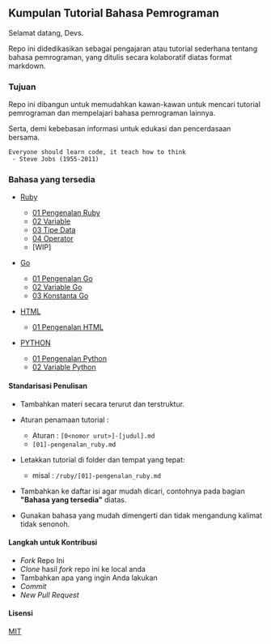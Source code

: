 ## Kumpulan Tutorial Bahasa Pemrograman

Selamat datang, Devs.

Repo ini didedikasikan sebagai pengajaran atau tutorial sederhana tentang bahasa pemrograman, yang ditulis secara kolaboratif diatas format markdown.

### Tujuan
Repo ini dibangun untuk memudahkan kawan-kawan untuk mencari tutorial pemrograman dan mempelajari bahasa pemrograman lainnya.

Serta, demi kebebasan informasi untuk edukasi dan pencerdasaan bersama.
```
Everyone should learn code, it teach how to think
 - Steve Jobs (1955-2011)
```

### Bahasa yang tersedia

- [Ruby](./ruby)
	- [01 Pengenalan Ruby](./ruby/[01]-pengenalan_ruby.md)
	- [02 Variable](./ruby/[02]-variable.md)
	- [03 Tipe Data](./ruby/[03]-tipe_data.md)
	- [04 Operator](./ruby/[04]-operator.md)
	- [WIP]

- [Go](./go)
	- [01 Pengenalan Go](./go/[01]-pengenalan_go.md)
	- [02 Variable Go](./go/[02]-variable_go.md) 
	- [03 Konstanta Go](./go/[03]-konstanta_go.md)
	
- [HTML](./html)
	- [01 Pengenalan HTML](./html/[01]-pengenalan_html.md)

- [PYTHON](./python)
	- [01 Pengenalan Python](./python/[01]-pengenalan_python.md)
	- [02 Variable Python](./python/[02]-variable_python.md)

#### Standarisasi Penulisan

- Tambahkan materi secara terurut dan terstruktur.

-  Aturan penamaan tutorial : 
	- Aturan : `[0<nomor urut>]-[judul].md`
	- `[01]-pengenalan_ruby.md`

- Letakkan tutorial di folder dan tempat yang tepat:
	- misal : `/ruby/[01]-pengenalan_ruby.md`

- Tambahkan ke daftar isi agar mudah dicari, contohnya pada bagian **"Bahasa yang tersedia"** diatas.

- Gunakan bahasa yang mudah dimengerti dan tidak mengandung kalimat tidak senonoh.


#### Langkah untuk Kontribusi

- _Fork_ Repo Ini
- _Clone_ hasil _fork_ repo ini ke local anda
- Tambahkan apa yang ingin Anda lakukan
- _Commit_
- _New Pull Request_

#### Lisensi

[MIT](./LICENSE)
